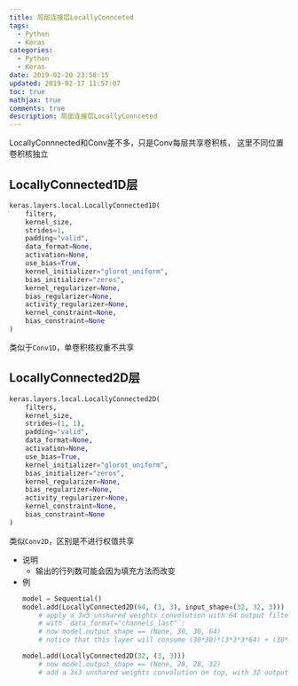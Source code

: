 ```yaml
---
title: 局部连接层LocallyConnceted
tags:
  - Python
  - Keras
categories:
  - Python
  - Keras
date: 2019-02-20 23:58:15
updated: 2019-02-17 11:57:07
toc: true
mathjax: true
comments: true
description: 局部连接层LocallyConnceted
---
```


LocallyConnnected和Conv差不多，只是Conv每层共享卷积核，
这里不同位置卷积核独立

##	LocallyConnected1D层

```python
keras.layers.local.LocallyConnected1D(
	filters,
	kernel_size,
	strides=1,
	padding="valid",
	data_format=None,
	activation=None,
	use_bias=True,
	kernel_initializer="glorot_uniform",
	bias_initializer="zeros",
	kernel_regularizer=None,
	bias_regularizer=None,
	activity_regularizer=None,
	kernel_constraint=None,
	bias_constraint=None
)
```

类似于`Conv1D`，单卷积核权重不共享

##	LocallyConnected2D层

```python
keras.layers.local.LocallyConnected2D(
	filters,
	kernel_size,
	strides=(1, 1),
	padding="valid",
	data_format=None,
	activation=None,
	use_bias=True,
	kernel_initializer="glorot_uniform",
	bias_initializer="zeros",
	kernel_regularizer=None,
	bias_regularizer=None,
	activity_regularizer=None,
	kernel_constraint=None,
	bias_constraint=None
)
```

类似`Conv2D`，区别是不进行权值共享

-	说明
	-	输出的行列数可能会因为填充方法而改变
-	例
	```python
	model = Sequential()
	model.add(LocallyConnected2D(64, (3, 3), input_shape=(32, 32, 3)))
		# apply a 3x3 unshared weights convolution with 64 output filters on a 32x32 image
		# with `data_format="channels_last"`:
		# now model.output_shape == (None, 30, 30, 64)
		# notice that this layer will consume (30*30)*(3*3*3*64) + (30*30)*64 parameters

	model.add(LocallyConnected2D(32, (3, 3)))
		# now model.output_shape == (None, 28, 28, 32)
		# add a 3x3 unshared weights convolution on top, with 32 output filters:
	```


